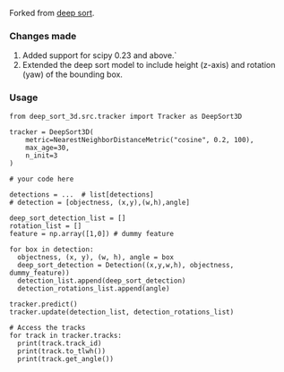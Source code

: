 Forked from [deep sort](https://github.com/nwojke/deep_sort).

### Changes made
1. Added support for scipy 0.23 and above.`
2. Extended the deep sort model to include height (z-axis) and rotation (yaw) of the bounding box.

### Usage

```
from deep_sort_3d.src.tracker import Tracker as DeepSort3D

tracker = DeepSort3D(
    metric=NearestNeighborDistanceMetric("cosine", 0.2, 100),
    max_age=30,
    n_init=3
)

# your code here

detections = ...  # list[detections]
# detection = [objectness, (x,y),(w,h),angle]

deep_sort_detection_list = []
rotation_list = []
feature = np.array([1,0]) # dummy feature

for box in detection:
  objectness, (x, y), (w, h), angle = box
  deep_sort_detection = Detection((x,y,w,h), objectness, dummy_feature))
  detection_list.append(deep_sort_detection)
  detection_rotations_list.append(angle)

tracker.predict()
tracker.update(detection_list, detection_rotations_list)

# Access the tracks
for track in tracker.tracks:
  print(track.track_id)
  print(track.to_tlwh())
  print(track.get_angle())
```
